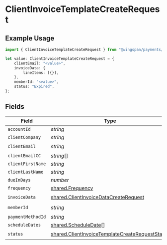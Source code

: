 # ClientInvoiceTemplateCreateRequest

## Example Usage

```typescript
import { ClientInvoiceTemplateCreateRequest } from "@wingspan/payments/sdk/models/shared";

let value: ClientInvoiceTemplateCreateRequest = {
    clientEmail: "<value>",
    invoiceData: {
        lineItems: [{}],
    },
    memberId: "<value>",
    status: "Expired",
};
```

## Fields

| Field                                                                                                                     | Type                                                                                                                      | Required                                                                                                                  | Description                                                                                                               |
| ------------------------------------------------------------------------------------------------------------------------- | ------------------------------------------------------------------------------------------------------------------------- | ------------------------------------------------------------------------------------------------------------------------- | ------------------------------------------------------------------------------------------------------------------------- |
| `accountId`                                                                                                               | *string*                                                                                                                  | :heavy_minus_sign:                                                                                                        | N/A                                                                                                                       |
| `clientCompany`                                                                                                           | *string*                                                                                                                  | :heavy_minus_sign:                                                                                                        | N/A                                                                                                                       |
| `clientEmail`                                                                                                             | *string*                                                                                                                  | :heavy_check_mark:                                                                                                        | N/A                                                                                                                       |
| `clientEmailCC`                                                                                                           | *string*[]                                                                                                                | :heavy_minus_sign:                                                                                                        | N/A                                                                                                                       |
| `clientFirstName`                                                                                                         | *string*                                                                                                                  | :heavy_minus_sign:                                                                                                        | N/A                                                                                                                       |
| `clientLastName`                                                                                                          | *string*                                                                                                                  | :heavy_minus_sign:                                                                                                        | N/A                                                                                                                       |
| `dueInDays`                                                                                                               | *number*                                                                                                                  | :heavy_minus_sign:                                                                                                        | N/A                                                                                                                       |
| `frequency`                                                                                                               | [shared.Frequency](../../../sdk/models/shared/frequency.md)                                                               | :heavy_minus_sign:                                                                                                        | N/A                                                                                                                       |
| `invoiceData`                                                                                                             | [shared.ClientInvoiceDataCreateRequest](../../../sdk/models/shared/clientinvoicedatacreaterequest.md)                     | :heavy_check_mark:                                                                                                        | N/A                                                                                                                       |
| `memberId`                                                                                                                | *string*                                                                                                                  | :heavy_check_mark:                                                                                                        | N/A                                                                                                                       |
| `paymentMethodId`                                                                                                         | *string*                                                                                                                  | :heavy_minus_sign:                                                                                                        | N/A                                                                                                                       |
| `scheduleDates`                                                                                                           | [shared.ScheduleDate](../../../sdk/models/shared/scheduledate.md)[]                                                       | :heavy_minus_sign:                                                                                                        | N/A                                                                                                                       |
| `status`                                                                                                                  | [shared.ClientInvoiceTemplateCreateRequestStatus](../../../sdk/models/shared/clientinvoicetemplatecreaterequeststatus.md) | :heavy_check_mark:                                                                                                        | N/A                                                                                                                       |